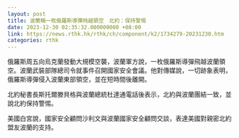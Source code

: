 ```yaml
---
layout: post
title: 波蘭稱一枚俄羅斯導彈飛越領空　北約：保持警惕
date: 2023-12-30 02:35:32.000000000 +08:00
link: https://news.rthk.hk/rthk/ch/component/k2/1734279-20231230.htm
categories: rthk
---
```


俄羅斯周五向烏克蘭發動大規模空襲，波蘭軍方說，一枚俄羅斯導彈飛越波蘭領空。波蘭武裝部隊總司令就事件召開國家安全會議。他對傳媒說，一切跡象表明，俄羅斯導彈侵入波蘭東部領空，並在短時間後離開。

北約秘書長斯托爾滕貝格與波蘭總統杜達通電話後表示，北約與波蘭團結一致，並說北約保持警惕。

美國白宮說，國家安全顧問沙利文與波蘭國家安全顧問交談，表達美國對親密北約盟友波蘭的支持。

